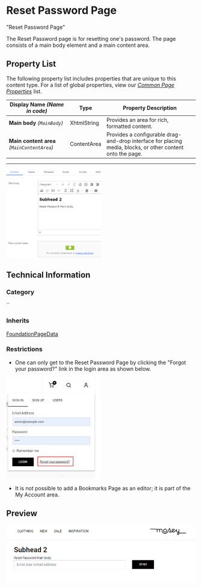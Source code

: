 # Reset Password Page
"Reset Password Page"

The Reset Password page is for resetting one's password. The page consists of a main body element and a main content area.

## Property List
The following property list includes properties that are unique to this content type. For a list of global properties, view our [*Common Page Properties*](./Common%20Page%20Properties.md) list.

Display Name *(Name in code)* | Type | Property Description
--------------|------|---------------
**Main body** *(`MainBody`)* | XhtmlString | Provides an area for rich, formatted content. 
**Main content area** *(`MainContentArea`)* | ContentArea | Provides a configurable drag-and-drop interface for placing media, blocks, or other content onto the page.

** **

<img src="Screenshots/Reset%20Password%20Page%20-%20Content%20tab.png?raw=true" alt="Content tab of the Reset Passowrd Page" width="50%"/>


## Technical Information

### Category
``

### Inherits
[FoundationPageData](#)

### Restrictions
* One can only get to the Reset Password Page by clicking the "Forgot your password?" link in the login area as shown below.

<img src="Screenshots/Reset%20Password%20Page%20-%20Forgot%20password.png?raw=true" alt="Forgot password link in the login area." width="50%"/>

* It is not possible to add a Bookmarks Page as an editor; it is part of the My Account area.

## Preview
<img src="Screenshots/Reset%20Password%20Page%20-%20OPE.png?raw=true" alt="Preview of a Reset Password Page" width="100%"/>